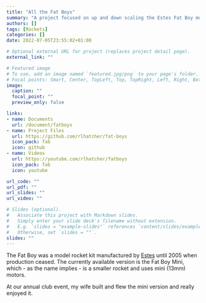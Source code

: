 ```yaml
---
title: "All the Fat Boys"
summary: "A project focused on up and down scaling the Estes Fat Boy model rocket."
authors: []
tags: [Rockets]
categories: []
date: 2022-07-05T23:55:02+01:00

# Optional external URL for project (replaces project detail page).
external_link: ""

# Featured image
# To use, add an image named `featured.jpg/png` to your page's folder.
# Focal points: Smart, Center, TopLeft, Top, TopRight, Left, Right, BottomLeft, Bottom, BottomRight.
image:
  caption: ""
  focal_point: ""
  preview_only: false

links:
- name: Documents
  url: /document/fatboys
- name: Project Files
  url: https://github.com/rlhatcher/fat-boys
  icon_pack: fab
  icon: github
- name: Videos
  url: https://youtube.com/rlhatcher/fatboys
  icon_pack: fab
  icon: youtube

url_code: ""
url_pdf: ""
url_slides: ""
url_video: ""

# Slides (optional).
#   Associate this project with Markdown slides.
#   Simply enter your slide deck's filename without extension.
#   E.g. `slides = "example-slides"` references `content/slides/example-slides.md`.
#   Otherwise, set `slides = ""`.
slides: ""
---
```


The Fat Boy was a model rocket kit manufactured by [Estes](https://estesrockets.com) until 2005 when production ceased. The currently available version is the Fat Boy Mini, which - as the name implies - is a smaller rocket and uses mini (13mm) motors.

At our annual club event, my wife built and flew the mini version and really enjoyed it.

